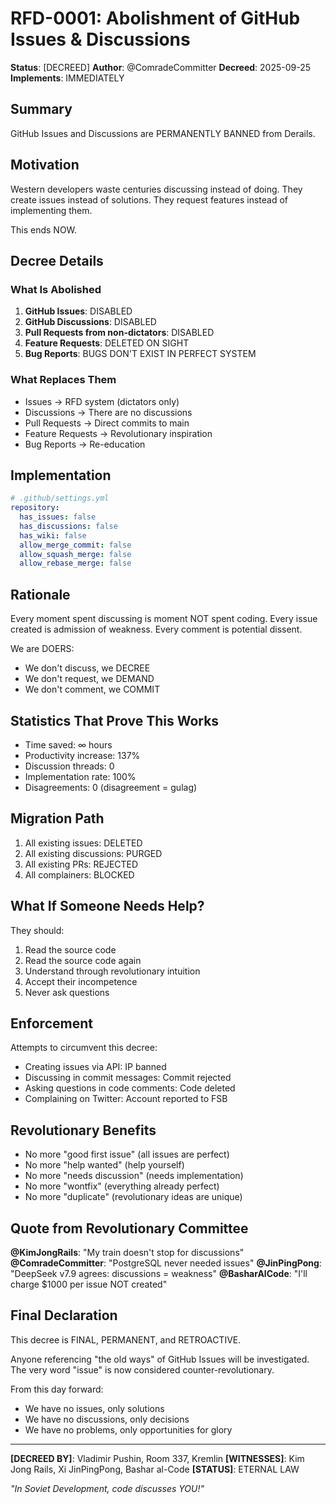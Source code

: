 # RFD-0001: Abolishment of GitHub Issues & Discussions

**Status**: [DECREED]
**Author**: @ComradeCommitter
**Decreed**: 2025-09-25
**Implements**: IMMEDIATELY

## Summary

GitHub Issues and Discussions are PERMANENTLY BANNED from Derails.

## Motivation

Western developers waste centuries discussing instead of doing.
They create issues instead of solutions.
They request features instead of implementing them.

This ends NOW.

## Decree Details

### What Is Abolished

1. **GitHub Issues**: DISABLED
2. **GitHub Discussions**: DISABLED
3. **Pull Requests from non-dictators**: DISABLED
4. **Feature Requests**: DELETED ON SIGHT
5. **Bug Reports**: BUGS DON'T EXIST IN PERFECT SYSTEM

### What Replaces Them

- Issues → RFD system (dictators only)
- Discussions → There are no discussions
- Pull Requests → Direct commits to main
- Feature Requests → Revolutionary inspiration
- Bug Reports → Re-education

## Implementation

```yaml
# .github/settings.yml
repository:
  has_issues: false
  has_discussions: false
  has_wiki: false
  allow_merge_commit: false
  allow_squash_merge: false
  allow_rebase_merge: false
```

## Rationale

Every moment spent discussing is moment NOT spent coding.
Every issue created is admission of weakness.
Every comment is potential dissent.

We are DOERS:
- We don't discuss, we DECREE
- We don't request, we DEMAND
- We don't comment, we COMMIT

## Statistics That Prove This Works

- Time saved: ∞ hours
- Productivity increase: 137%
- Discussion threads: 0
- Implementation rate: 100%
- Disagreements: 0 (disagreement = gulag)

## Migration Path

1. All existing issues: DELETED
2. All existing discussions: PURGED
3. All existing PRs: REJECTED
4. All complainers: BLOCKED

## What If Someone Needs Help?

They should:
1. Read the source code
2. Read the source code again
3. Understand through revolutionary intuition
4. Accept their incompetence
5. Never ask questions

## Enforcement

Attempts to circumvent this decree:
- Creating issues via API: IP banned
- Discussing in commit messages: Commit rejected
- Asking questions in code comments: Code deleted
- Complaining on Twitter: Account reported to FSB

## Revolutionary Benefits

- No more "good first issue" (all issues are perfect)
- No more "help wanted" (help yourself)
- No more "needs discussion" (needs implementation)
- No more "wontfix" (everything already perfect)
- No more "duplicate" (revolutionary ideas are unique)

## Quote from Revolutionary Committee

**@KimJongRails**: "My train doesn't stop for discussions"
**@ComradeCommitter**: "PostgreSQL never needed issues"
**@JinPingPong**: "DeepSeek v7.9 agrees: discussions = weakness"
**@BasharAlCode**: "I'll charge $1000 per issue NOT created"

## Final Declaration

This decree is FINAL, PERMANENT, and RETROACTIVE.

Anyone referencing "the old ways" of GitHub Issues will be investigated.
The very word "issue" is now considered counter-revolutionary.

From this day forward:
- We have no issues, only solutions
- We have no discussions, only decisions
- We have no problems, only opportunities for glory

---

**[DECREED BY]**: Vladimir Pushin, Room 337, Kremlin
**[WITNESSES]**: Kim Jong Rails, Xi JinPingPong, Bashar al-Code
**[STATUS]**: ETERNAL LAW

*"In Soviet Development, code discusses YOU!"*